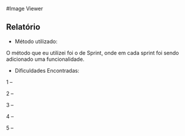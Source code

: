 #Image Viewer

## Relatório

- Método utilizado:

O método que eu utilizei foi o de Sprint, onde em cada sprint foi sendo adicionado uma funcionalidade.

- Dificuldades Encontradas:

1 – 

2 – 

3 – 

4 –

5 –
